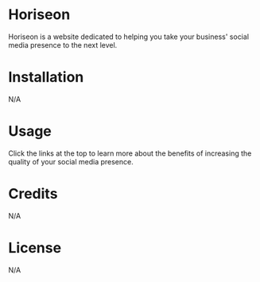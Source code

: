 # Horiseon
Horiseon is a website dedicated to helping you take your business' social media presence to the next level.

# Installation
N/A

# Usage
Click the links at the top to learn more about the benefits of increasing the quality of your social media presence.

# Credits
N/A

# License
N/A
